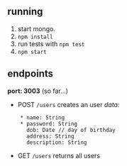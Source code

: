## running

1. start mongo.
2. `npm install`
3. run tests with `npm test`
4. `npm start`



## endpoints

**port: 3003** (so far...)


- POST `/users`
creates an user
    _data:_
```
    * name: String
    * password: String
      dob: Date // day of birthday
      address: String
      description: String
```

- GET `/users`
returns all users



